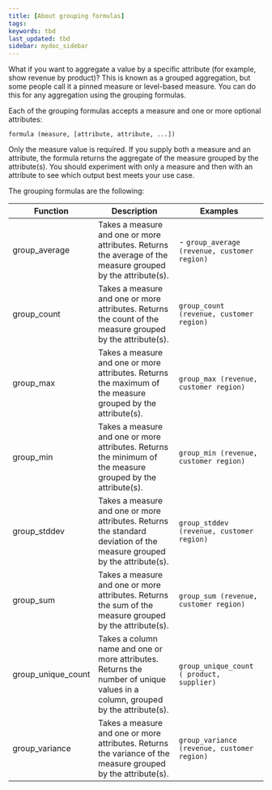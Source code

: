```yaml
---
title: [About grouping formulas]
tags:
keywords: tbd
last_updated: tbd
sidebar: mydoc_sidebar
---
```

What if you want to aggregate a value by a specific attribute (for example, show revenue by product)? This is known as a grouped aggregation, but some people call it a pinned measure or level-based measure. You can do this for any aggregation using the grouping formulas.

Each of the grouping formulas accepts a measure and one or more optional attributes:

```
formula (measure, [attribute, attribute, ...])
```

Only the measure value is required. If you supply both a measure and an attribute, the formula returns the aggregate of the measure grouped by the attribute(s). You should experiment with only a measure and then with an attribute to see which output best meets your use case.

The grouping formulas are the following:

|Function|Description|Examples|
|--------|-----------|--------|
|group_average|Takes a measure and one or more attributes. Returns the average of the measure grouped by the attribute(s).| -   `group_average (revenue, customer region)`|
|group_count|Takes a measure and one or more attributes. Returns the count of the measure grouped by the attribute(s).|  `group_count (revenue, customer region)`|
|group_max|Takes a measure and one or more attributes. Returns the maximum of the measure grouped by the attribute(s).|  `group_max (revenue, customer region)`|
|group_min|Takes a measure and one or more attributes. Returns the minimum of the measure grouped by the attribute(s).|  `group_min (revenue, customer region)`|
|group_stddev|Takes a measure and one or more attributes. Returns the standard deviation of the measure grouped by the attribute(s).|  `group_stddev (revenue, customer region)`|
|group_sum|Takes a measure and one or more attributes. Returns the sum of the measure grouped by the attribute(s).|  `group_sum (revenue, customer region)`|
|group_unique_count|Takes a column name and one or more attributes. Returns the number of unique values in a column, grouped by the attribute(s).|  `group_unique_count ( product, supplier)`|
|group_variance|Takes a measure and one or more attributes. Returns the variance of the measure grouped by the attribute(s).|  `group_variance (revenue, customer region)`|
